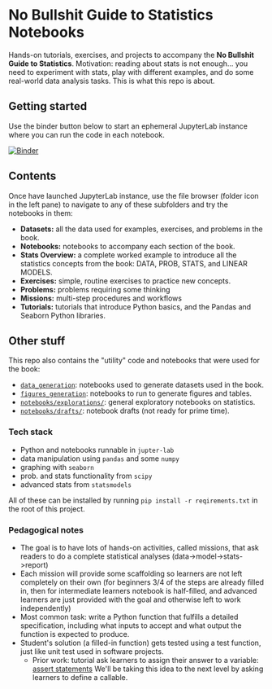 # No Bullshit Guide to Statistics Notebooks

Hands-on tutorials, exercises, and projects to accompany the **No Bullshit Guide to Statistics**.
Motivation: reading about stats is not enough... you need to experiment with stats,
play with different examples, and do some real-world data analysis tasks.
This is what this repo is about.


## Getting started
Use the binder button below to start an ephemeral JupyterLab instance where you can run the code in each notebook.

[![Binder](https://mybinder.org/badge_logo.svg)](https://mybinder.org/v2/gh/minireference/noBSstats/main)


## Contents
Once have launched JupyterLab instance, use the file browser (folder icon in the left pane)
to navigate to any of these subfolders and try the notebooks in them:

- **Datasets:** all the data used for examples, exercises, and problems in the book.
- **Notebooks:** notebooks to accompany each section of the book.
- **Stats Overview:** a complete worked example to introduce
  all the statistics concepts from the book: DATA, PROB, STATS, and LINEAR MODELS.
- **Exercises:** simple, routine exercises to practice new concepts.
- **Problems:** problems requiring some thinking 
- **Missions:** multi-step procedures and workflows 
- **Tutorials:** tutorials that introduce Python basics, and the Pandas and Seaborn Python libraries.


## Other stuff

This repo also contains the "utility" code and notebooks that were used for the book:

- [`data_generation`](./docs/data_generation): notebooks used to generate datasets used in the book.
- [`figures_generation`](./docs/figures_generation): notebooks to run to generate figures and tables.
- [`notebooks/explorations/`](./docs/notebooks/explorations/): general exploratory notebooks on statistics.
- [`notebooks/drafts/`](./docs/notebooks/drafts/): notebook drafts (not ready for prime time).


### Tech stack
- Python and notebooks runnable in `jupter-lab`
- data manipulation using `pandas` and some `numpy`
- graphing with `seaborn`
- prob. and stats functionality from `scipy`
- advanced stats from `statsmodels`

All of these can be installed by running `pip install -r reqirements.txt` in the
root of this project.



### Pedagogical notes

- The goal is to have lots of hands-on activities, called missions, that ask
  readers to do a complete statistical analyses (data->model->stats->report)
- Each mission will provide some scaffolding so learners are not left completely
  on their own (for beginners 3/4 of the steps are already filled in, then for
  intermediate learners notebook is half-filled, and advanced learners are just
  provided with the goal and otherwise left to work independently)
- Most common task: write a Python function that fulfills a detailed specification,
  including what inputs to accept and what output the function is expected to produce.
- Student's solution (a filled-in function) gets tested using a test function,
  just like unit test used in software projects.
  - Prior work: tutorial ask learners to assign their answer to a variable:
    [assert statements](https://datascienceinpractice.github.io/assignments/D2_Pandas.html)
    We'll be taking this idea to the next level by asking learners to define a callable.

